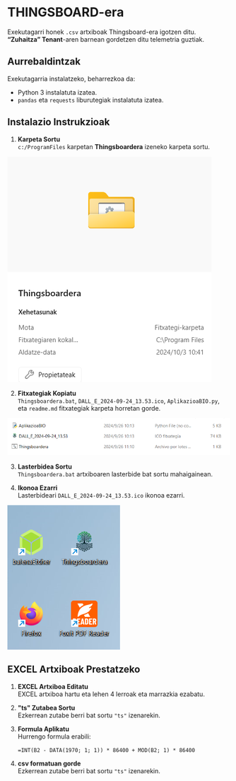 # THINGSBOARD-era

Exekutagarri honek `.csv` artxiboak Thingsboard-era igotzen ditu. **“Zuhaitza” Tenant**-aren barnean gordetzen ditu telemetria guztiak. 

## Aurrebaldintzak

Exekutagarria instalatzeko, beharrezkoa da:

- Python 3 instalatuta izatea.
- `pandas` eta `requests` liburutegiak instalatuta izatea.

## Instalazio Instrukzioak

1. **Karpeta Sortu**  
   `c:/ProgramFiles` karpetan **Thingsboardera** izeneko karpeta sortu.

![Nire proiektuaren logoa](irudiak/01.png)
   
2. **Fitxategiak Kopiatu**  
   `Thingsboardera.bat`, `DALL_E_2024-09-24_13.53.ico`, `AplikazioaBIO.py`, eta `readme.md` fitxategiak karpeta horretan gorde.

![Nire proiektuaren logoa](irudiak/02.png)

3. **Lasterbidea Sortu**  
   `Thingsboardera.bat` artxiboaren lasterbide bat sortu mahaigainean.
   
4. **Ikonoa Ezarri**  
   Lasterbideari `DALL_E_2024-09-24_13.53.ico` ikonoa ezarri.

![Nire proiektuaren logoa](irudiak/03.png)

## EXCEL Artxiboak Prestatzeko

1. **EXCEL Artxiboa Editatu**  
   EXCEL artxiboa hartu eta lehen 4 lerroak eta marrazkia ezabatu.
   
2. **"ts" Zutabea Sortu**  
   Ezkerrean zutabe berri bat sortu `"ts"` izenarekin.
   
3. **Formula Aplikatu**  
   Hurrengo formula erabili:

   ```excel
   =INT(B2 - DATA(1970; 1; 1)) * 86400 + MOD(B2; 1) * 86400

4. **csv formatuan gorde**  
   Ezkerrean zutabe berri bat sortu `"ts"` izenarekin.
